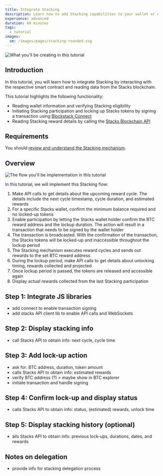 ```yaml
---
title: Integrate Stacking
description: Learn how to add Stacking capabilities to your wallet or exchange
experience: advanced
duration: 60 minutes
tags:
  - tutorial
images:
  sm: /images/pages/stacking-rounded.svg
---
```


![What you'll be creating in this tutorial](/images/stacking-view.png)

## Introduction

In this tutorial, you will learn how to integrate Stacking by interacting with the respective smart contract and reading data from the Stacks blockchain.

This tutorial highlights the following functionality:

- Reading wallet information and verifying Stacking eligibility
- Initiating Stacking participation and locking up Stacks tokens by signing a transaction using [Blockstack Connect](/authentication/connect)
- Reading Stacking reward details by calling the [Stacks Blockchain API](/references/stacks-blockchain)

## Requirements

You should [review and understand the Stacking mechanism](/stacks-blockchain/stacking).

## Overview

![The flow you'll be implementation in this tutorial](/images/stacking-illustration.png)

In this tutorial, we will implement this Stacking flow:

1. Make API calls to get details about the upcoming reward cycle. The details include the next cycle timestamp, cycle duration, and estimated rewards
2. For a specific Stacks wallet, confirm the minimum balance required and no locked-up tokens
3. Enable participation by letting the Stacks wallet holder confirm the BTC reward address and the lockup duration. The action will result in a transaction that needs to be signed by the wallet holder
4. The transaction is broadcasted. With the confirmation of the transaction, the Stacks tokens will be locked-up and inaccessible throughout the lockup period
5. The Stacking mechanism executes reward cycles and sends out rewards to the set BTC reward address
6. During the lockup period, make API calls to get details about unlocking timing, rewards collected and projected
7. Once lockup period is passed, the tokens are released and accessible again
8. Display actual rewards collected from the last Stacking participation

## Step 1: Integrate JS libraries

- add connect to enable transaction signing
- add stacks API client lib to enable API calls and WebSockets

## Step 2: Display stacking info

- call Stacks API to obtain info: next cycle, cycle time

## Step 3: Add lock-up action

- ask for: BTC address, duration, token amount
- calls Stacks API to obtain info: estimated rewards
- verify BTC address (?) > maybe show in BTC explorer
- initiate transaction and handle signing

## Step 4: Confirm lock-up and display status

- calls Stacks API to obtain info: status, (estimated) rewards, unlock time

## Step 5: Display stacking history (optional)

- alls Stacks API to obtain info: previous lock-ups, durations, dates, and rewards

## Notes on delegation

- provide info for stacking delegation process
